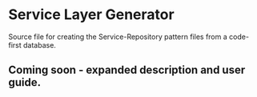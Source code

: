 # Service Layer Generator
Source file for creating the Service-Repository pattern files from a code-first database.

## Coming soon - expanded description and user guide.

